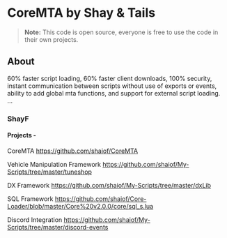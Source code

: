 # CoreMTA by Shay & Tails

> **Note:** This code is open source, everyone is free to use the code in their own projects.

## About
60% faster script loading, 60% faster client downloads, 100% security, instant communication between scripts without use of exports or events, ability to add global mta functions, and support for external script loading.
...

### ShayF
#### Projects -

CoreMTA								https://github.com/shaiof/CoreMTA

Vehicle Manipulation Framework		https://github.com/shaiof/My-Scripts/tree/master/tuneshop

DX Framework						https://github.com/shaiof/My-Scripts/tree/master/dxLib

SQL Framework						https://github.com/shaiof/Core-Loader/blob/master/Core%20v2.0.0/core/sql_s.lua

Discord Integration					https://github.com/shaiof/My-Scripts/tree/master/discord-events
